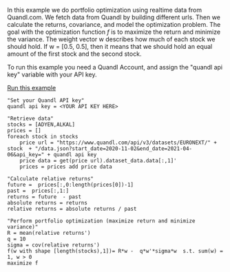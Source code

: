 In this example we do portfolio optimization using realtime data from Quandl.com. We fetch data from Quandl by building different urls. Then we calculate the returns, covariance, and model the optimization problem. The goal with the optimization function *f* is to maximize the return and minimize the variance. The weight vector w describes how much of each stock we should hold. If w = [0.5, 0.5], then it means that we should hold an equal amount of the first stock and the second stock.

To run this example you need a Quandl Account, and assign the "quandl api key" variable with your API key.

[Run this example](https://quantleaf.com/?q=%22Set%20your%20Quandl%20API%20key%22%0Aquandl%20api%20key%20%3D%20%3CYOUR%20API%20KEY%20HERE%3E%0A%0A%22Retrieve%20data%22%0Astocks%20%3D%20%5BADYEN,ALKAL%5D%0Aprices%20%3D%20%5B%5D%0Aforeach%20stock%20in%20stocks%0A%09price%20url%20%3D%20%22https:%2F%2Fwww.quandl.com%2Fapi%2Fv3%2Fdatasets%2FEURONEXT%2F%22%20%2B%20%20stock%20%20%2B%20%22%2Fdata.json%3Fstart_date%3D2020-11-02%26end_date%3D2021-04-06%26api_key%3D%22%20%2B%20quandl%20api%20key%0A%09price%20data%20%3D%20get(price%20url).dataset_data.data%5B:,1%5D%27%0A%09prices%20%3D%20prices%20add%20price%20data%0A%0A%22Calculate%20relative%20returns%22%0Afuture%20%3D%20%20prices%5B:,0:length(prices%5B0%5D)-1%5D%0Apast%20%3D%20%20prices%5B:,1:%5D%0Areturns%20%3D%20future%20%20-%20past%0Aabsolute%20returns%20%3D%20returns%0Arelative%20returns%20%3D%20absolute%20returns%20%2F%20past%0A%0A%22Perform%20portfolio%20optimization%20(maximize%20return%20and%20minimize%20variance)%22%0AR%20%3D%20mean(relative%20returns%27)%0Aq%20%3D%2010%0Asigma%20%3D%20cov(relative%20returns%27)%0Af(w%20with%20shape%20%5Blength(stocks),1%5D)%3D%20R*w%20-%20%20q*w%27*sigma*w%20%20s.t.%20sum(w)%20%3D%201,%20w%20%3E%200%0Amaximize%20f%0A&t=code)



```
"Set your Quandl API key"
quandl api key = <YOUR API KEY HERE>

"Retrieve data"
stocks = [ADYEN,ALKAL]
prices = []
foreach stock in stocks
    price url = "https://www.quandl.com/api/v3/datasets/EURONEXT/" +  stock  + "/data.json?start_date=2020-11-02&end_date=2021-04-06&api_key=" + quandl api key
    price data = get(price url).dataset_data.data[:,1]'
    prices = prices add price data

"Calculate relative returns"
future =  prices[:,0:length(prices[0])-1]
past =  prices[:,1:]
returns = future  - past
absolute returns = returns
relative returns = absolute returns / past

"Perform portfolio optimization (maximize return and minimize variance)"
R = mean(relative returns')
q = 10
sigma = cov(relative returns')
f(w with shape [length(stocks),1])= R*w -  q*w'*sigma*w  s.t. sum(w) = 1, w > 0
maximize f

```
